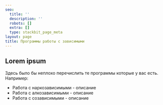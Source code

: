 ```yaml
---
seo:
  title: ''
  description: ''
  robots: []
  extra: []
  type: stackbit_page_meta
layout: page
title: Программы работы с зависимыми
---
```

## Lorem ipsum

Здесь было бы неплохо перечислить те программы которые у вас есть.
Например:

*   Работа с наркозависимыми -  описание
*   Работа с алкозависимыми - описание
*   Работа с созависимыми - описание
